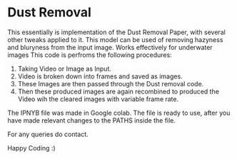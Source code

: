 # Dust Removal
This essentially is implementation of the Dust Removal Paper, with several other tweaks applied to it. This model can be used of removing hazyness and bluryness from the input image. 
Works effectively for underwater images
This code is perfroms the following procedures:
1. Taking Video or Image as Input.
2. Video is broken down into frames and saved as images.
3. These Images are then passed through the Dust removal code.
4. Then these produced images are again recombined to produced the Video wih the cleared images with variable frame rate.

The IPNYB file was made in Google colab.
The file is ready to use, after you have made relevant changes to the PATHS inside the file.

For any queries do contact.

Happy Coding :)
